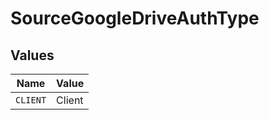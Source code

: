 # SourceGoogleDriveAuthType


## Values

| Name     | Value    |
| -------- | -------- |
| `CLIENT` | Client   |